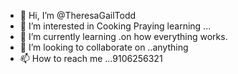 - 👋 Hi, I’m @TheresaGailTodd
- 👀 I’m interested in Cooking Praying learning ...
- 🌱 I’m currently learning .on how everything works.
- 💞️ I’m looking to collaborate on ..anything
- 📫 How to reach me ...9106256321

<!---
TheresaGailTodd/TheresaGailTodd is a ✨ special ✨ repository because its `README.md` (this file) appears on your GitHub profile.
You can click the Preview link to take a look at your changes.
--->
